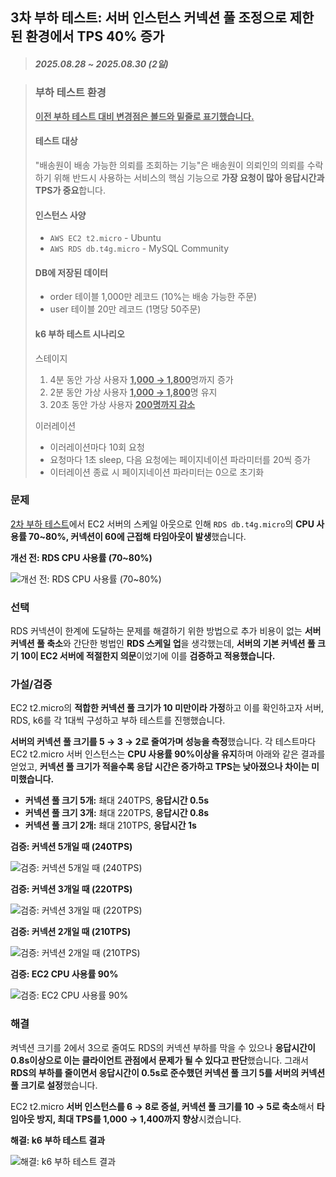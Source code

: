 ## 3차 부하 테스트: 서버 인스턴스 커넥션 풀 조정으로 제한된 환경에서 TPS 40% 증가

> ##### 2025.08.28 ~ 2025.08.30 (2일)

> ### 부하 테스트 환경
>
> <ins>**이전 부하 테스트 대비 변경점은 볼드와 밑줄로 표기했습니다.**</ins>
> 
> #### 테스트 대상
>
> "배송원이 배송 가능한 의뢰를 조회하는 기능"은 배송원이 의뢰인의 의뢰를 수락하기 위해 반드시 사용하는 서비스의 핵심 기능으로 **가장 요청이 많아 응답시간과 TPS가 중요**합니다.
>
> #### 인스턴스 사양
>
> - `AWS EC2 t2.micro` - Ubuntu
> - `AWS RDS db.t4g.micro` - MySQL Community
>
> #### DB에 저장된 데이터
>
> - order 테이블 1,000만 레코드 (10%는 배송 가능한 주문)
> - user 테이블 20만 레코드 (1명당 50주문)
>
> #### k6 부하 테스트 시나리오
>
> 스테이지
>
> 1. 4분 동안 가상 사용자 <ins>**1,000 → 1,800**</ins>명까지 증가
> 2. 2분 동안 가상 사용자 <ins>**1,000 → 1,800**</ins>명 유지
> 3. 20초 동안 가상 사용자 <ins>**200명까지 감소**</ins>
>
> 이러레이션
>
> - 이러레이션마다 10회 요청
> - 요청마다 1초 sleep, 다음 요청에는 페이지네이션 파라미터를 20씩 증가
> - 이터레이션 종료 시 페이지네이션 파라미터는 0으로 초기화

### 문제

<!-- - 누가
- 어디서
  - AWS환경에서
- 언제
  - 부하테스트를 할때
- 왜
  - RDS의 커넥션 풀 한계에 근접, cpu 사용율 70~80%임

- 무엇을
  - ec2 서버 인스턴스에서 커넥션 수 조절, 쿼리 튜닝이 필요함
- 어떻게
  - 필요한 커넥션 수에 대해 검증함 532순서로 줄였고 별 문제 없었음
  - 서버 8대로 확장했음, 커넥션풀은 안정적이고 타임아웃 발생안함
- 성과
  - TPS 높아짐, 타임아웃 발생 없앰, RDS 커넥션 수 줄임 -->

[2차 부하 테스트](<./2차 부하 테스트: 로드밸런서로 병렬 EC2 인스턴스를 구성해 CPU 사용률 20프로 감소, TPS 4배 증가.md>)에서 EC2 서버의 스케일 아웃으로 인해 `RDS db.t4g.micro`의 **CPU 사용률 70~80%, 커넥션이 60에 근접해 타임아웃이 발생**했습니다.

**개선 전: RDS CPU 사용률 (70~80%)**

![개선 전: RDS CPU 사용률 (70~80%)](<2 RDS 커넥션 풀 병목 발생/개선 전: RDS CPU 사용률 (70~80).png>)

### 선택

<!-- - 왜
  - CPU사용률과 커넥션 조절에서 타임아웃 발생부터 막아야한다고 생각해서 커넥션부터 조절했음
- 가정
  - EC2 서버의 커넥션 수는 기본값으로 10개인데 t2.micro에 과연 이만큼 필요한지 의문이었다.
- 검증
  - EC2 서버 인스턴스의 커넥션을 532으로 줄이고 테스트함
  - 결론: 커넥션 5 = 0.5s, 3 = 1s로 레이턴시가 길어졌으나 크게 신경쓸 정도는 아니였음
- 무엇을
  - ec2 t2.micro 서버 인스턴스의 커넥션 수를
- 어떻게
  - 커넥션 수를 10 -> 5로 축소, 서버 8대로 확장
- 성과
  - 1,000 -> 1,400 TPS로 높아짐, RDS 커넥션 한계로 인한 타임아웃 발생 없음 -->

RDS 커넥션이 한계에 도달하는 문제를 해결하기 위한 방법으로 추가 비용이 없는 **서버 커넥션 풀 축소**와 간단한 벙법인 **RDS 스케일 업**을 생각했는데, **서버의 기본 커넥션 풀 크기 10이 EC2 서버에 적절한지 의문**이었기에 이를 **검증하고 적용했습니다.**

### 가설/검증

EC2 t2.micro의 **적합한 커넥션 풀 크기가 10 미만이라 가정**하고 이를 확인하고자 서버, RDS, k6를 각 1대씩 구성하고 부하 테스트를 진행했습니다.

**서버의 커넥션 풀 크기를 5 → 3 → 2로 줄여가며 성능을 측정**했습니다. 각 테스트마다 EC2 t2.micro 서버 인스턴스는 **CPU 사용률 90%이상을 유지**하며 아래와 같은 결과를 얻었고, **커넥션 풀 크기가 적을수록 응답 시간은 증가하고 TPS는 낮아졌으나 차이는 미미했습니다.**

- **커넥션 풀 크기 5개:** 쵀대 240TPS, **응답시간 0.5s**
- **커넥션 풀 크기 3개:** 쵀대 220TPS, **응답시간 0.8s**
- **커넥션 풀 크기 2개:** 쵀대 210TPS, **응답시간 1s**

**검증: 커넥션 5개일 때 (240TPS)**

![검증: 커넥션 5개일 때 (240TPS)](<3 RDS 커넥션 풀 병목 발생/검증: 커넥션 5개일 때 (240TPS).png>)

**검증: 커넥션 3개일 때 (220TPS)**

![검증: 커넥션 3개일 때 (220TPS)](<3 RDS 커넥션 풀 병목 발생/검증: 커넥션 3개일 때 (220TPS).png>)

**검증: 커넥션 2개일 때 (210TPS)**

![검증: 커넥션 2개일 때 (210TPS)](<3 RDS 커넥션 풀 병목 발생/검증: 커넥션 2개일 때 (210TPS).png>)

**검증: EC2 CPU 사용률 90%**

![검증: EC2 CPU 사용률 90%](<3 RDS 커넥션 풀 병목 발생/검증: EC2 CPU 사용률 90.png>)

### 해결

켜넥션 크기를 2에서 3으로 줄여도 RDS의 커넥션 부하를 막을 수 있으나 **응답시간이 0.8s이상으로 이는 클라이언트 관점에서 문제가 될 수 있다고 판단**했습니다. 그래서 **RDS의 부하를 줄이면서 응답시간이 0.5s로 준수했던 커넥션 풀 크기 5를 서버의 커넥션 풀 크기로 설정**했습니다.

EC2 t2.micro **서버 인스턴스를 6 → 8로 증설, 커넥션 풀 크기를 10 → 5로 축소**해서 **타임아웃 방지, 최대 TPS를 1,000 → 1,400까지 향상**시켰습니다.

**해결: k6 부하 테스트 결과**

![해결: k6 부하 테스트 결과](<3 RDS 커넥션 풀 병목 해결/해결: k6 부하 테스트 결과.png>)
